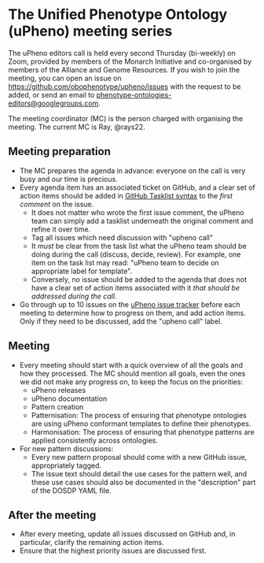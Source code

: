 # The Unified Phenotype Ontology (uPheno) meeting series

The uPheno editors call is held every second Thursday (bi-weekly) on Zoom, provided by members of the Monarch Initiative and co-organised by members of the Alliance and Genome Resources. If you wish to join the meeting, you can open an issue on https://github.com/obophenotype/upheno/issues with the request to be added, or send an email to phenotype-ontologies-editors@googlegroups.com.

The meeting coordinator (MC) is the person charged with organising the meeting. The current MC is Ray, @rays22.

## Meeting preparation

- The MC prepares the agenda in advance: everyone on the call is very busy and our time is precious.
- Every agenda item has an associated ticket on GitHub, and a clear set of action items should be added in [GitHub Tasklist syntax](https://docs.github.com/en/issues/tracking-your-work-with-issues/about-task-lists) to the _first comment_ on the issue.
   - It does not matter who wrote the first issue comment, the uPheno team can simply add a tasklist underneath the original comment and refine it over time.
   - Tag all issues which need discussion with "upheno call"
   - It _must_ be clear from the task list what the uPheno team should be doing during the call (discuss, decide, review). For example, one item on the task list may read: "uPheno team to decide on appropriate label for template".
   - Conversely, no issue should be added to the agenda that does not have a clear set of action items associated with it _that should be addressed during the call_.
- Go through up to 10 issues on the [uPheno issue tracker](https://github.com/obophenotype/upheno/issues) before each meeting to determine how to progress on them, and add action items. Only if they need to be discussed, add the "upheno call" label.


## Meeting

- Every meeting should start with a quick overview of all the goals and how they processed. The MC should mention all goals, even the ones we did not make any progress on, to keep the focus on the priorities:
   - uPheno releases
   - uPheno documentation
   - Pattern creation
   - Patternisation: The process of ensuring that phenotype ontologies are using uPheno conformant templates to define their phenotypes.
   - Harmonisation: The process of ensuring that phenotype patterns are applied consistently across ontologies.
- For new pattern discussions:
   - Every new pattern proposal should come with a new GitHub issue, appropriately tagged.
   - The issue text should detail the use cases for the pattern well, and these use cases should also be documented in the "description" part of the DOSDP YAML file.

## After the meeting

- After every meeting, update all issues discussed on GitHub and, in particular, clarify the remaining action items.
- Ensure that the highest priority issues are discussed first.
